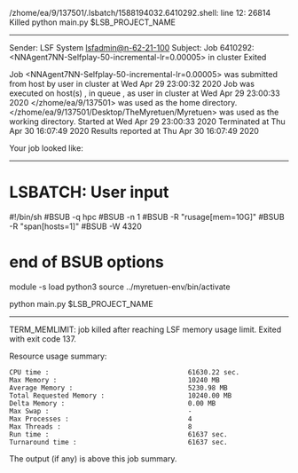 /zhome/ea/9/137501/.lsbatch/1588194032.6410292.shell: line 12: 26814 Killed                  python main.py $LSB_PROJECT_NAME

------------------------------------------------------------
Sender: LSF System <lsfadmin@n-62-21-100>
Subject: Job 6410292: <NNAgent7NN-Selfplay-50-incremental-lr=0.00005> in cluster <dcc> Exited

Job <NNAgent7NN-Selfplay-50-incremental-lr=0.00005> was submitted from host <n-62-30-6> by user <s183914> in cluster <dcc> at Wed Apr 29 23:00:32 2020
Job was executed on host(s) <n-62-21-100>, in queue <hpc>, as user <s183914> in cluster <dcc> at Wed Apr 29 23:00:33 2020
</zhome/ea/9/137501> was used as the home directory.
</zhome/ea/9/137501/Desktop/TheMyretuen/Myretuen> was used as the working directory.
Started at Wed Apr 29 23:00:33 2020
Terminated at Thu Apr 30 16:07:49 2020
Results reported at Thu Apr 30 16:07:49 2020

Your job looked like:

------------------------------------------------------------
# LSBATCH: User input
#!/bin/sh
#BSUB -q hpc
#BSUB -n 1
#BSUB -R "rusage[mem=10G]"
#BSUB -R "span[hosts=1]"
#BSUB -W 4320
# end of BSUB options

module -s load python3
source ../myretuen-env/bin/activate

python main.py $LSB_PROJECT_NAME


------------------------------------------------------------

TERM_MEMLIMIT: job killed after reaching LSF memory usage limit.
Exited with exit code 137.

Resource usage summary:

    CPU time :                                   61630.22 sec.
    Max Memory :                                 10240 MB
    Average Memory :                             5230.98 MB
    Total Requested Memory :                     10240.00 MB
    Delta Memory :                               0.00 MB
    Max Swap :                                   -
    Max Processes :                              4
    Max Threads :                                8
    Run time :                                   61637 sec.
    Turnaround time :                            61637 sec.

The output (if any) is above this job summary.

